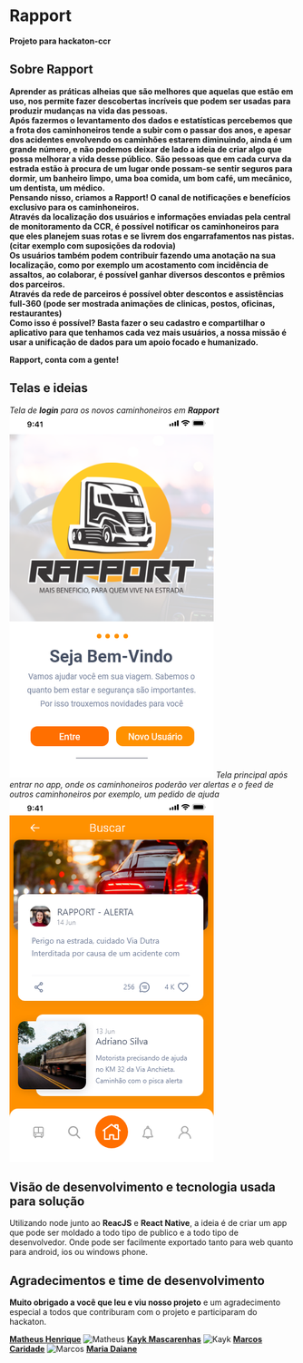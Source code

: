 # Rapport
**Projeto para hackaton-ccr** 
## Sobre Rapport

**Aprender as práticas alheias que são melhores que aquelas que estão em uso, nos permite fazer descobertas incríveis que podem ser usadas para produzir mudanças na vida das pessoas.  
Após fazermos o levantamento dos dados e estatísticas percebemos que a frota dos caminhoneiros tende a subir com o passar dos anos, e apesar dos acidentes envolvendo os caminhões estarem diminuindo, ainda é um grande número, e não podemos deixar de lado a ideia de criar algo que possa melhorar a vida desse público.**
**São pessoas que em cada curva da estrada estão à procura de um lugar onde possam-se sentir seguros para dormir, um banheiro limpo, uma boa comida, um bom café, um mecânico, um dentista, um médico.  
Pensando nisso, criamos a Rapport! O canal de notificações e benefícios exclusivo para os caminhoneiros.  
Através da localização dos usuários e informações enviadas pela central de monitoramento da CCR, é possível notificar os caminhoneiros para que eles planejem suas rotas e se livrem dos engarrafamentos nas pistas. (citar exemplo com suposições da rodovia)**  
**Os usuários também podem contribuir fazendo uma anotação na sua localização, como por exemplo um acostamento com incidência de assaltos, ao colaborar, é possível ganhar diversos descontos e prêmios dos parceiros.**  
**Através da rede de parceiros é possível obter descontos e assistências full-360 (pode ser mostrada animações de clinicas, postos, oficinas, restaurantes)**  
**Como isso é possível? Basta fazer o seu cadastro e compartilhar o aplicativo para que tenhamos cada vez mais usuários, a nossa missão é usar a unificação de dados para um apoio focado e humanizado.**  
  
**Rapport, conta com a gente!**

## Telas e ideias
*Tela de **login** para os novos caminhoneiros em **Rapport***
![Tela Inicial](https://raw.githubusercontent.com/KsmKayk/Hackaton-CCR/master/adobe-xd-sketch/Tela%20Login.png)
*Tela principal após entrar no app, onde os caminhoneiros poderão ver alertas e o feed de outros caminhoneiros por exemplo, um pedido de ajuda*
![busca](https://raw.githubusercontent.com/KsmKayk/Hackaton-CCR/master/adobe-xd-sketch/Buscas.png)
## Visão de desenvolvimento e tecnologia usada para solução
Utilizando node junto ao **ReacJS** e **React Native**, a ideia é de criar um app que pode ser moldado a todo tipo de publico e a todo tipo de desenvolvedor. Onde pode ser facilmente exportado tanto para web quanto para android, ios ou windows phone.

## Agradecimentos e time de desenvolvimento
**Muito obrigado a você que leu e viu nosso projeto** e um agradecimento especial a todos que contriburam com o projeto e participaram do  hackaton.

**[Matheus Henrique](https://github.com/Matheusdisk)**
![Matheus](https://avatars2.githubusercontent.com/u/48683934?s=400&u=ead265a918ce627ed34aec9f8ec0e126602202c7&v=4)
**[Kayk Mascarenhas](https://github.com/KsmKayk)**
![Kayk](https://avatars0.githubusercontent.com/u/15720772?s=460&u=fa8ce67ba13dba106879ba7dbb2479c80aa53fcf&v=4)
**[Marcos Caridade](https://github.com/marcoskgithub)**
![Marcos](https://avatars0.githubusercontent.com/u/54421904?s=400&u=3b9ac6828d2456b4c530579eb11059b63bf7f1fa&v=4)
**[Maria Daiane](https://www.linkedin.com/in/maria-daiane/)**
